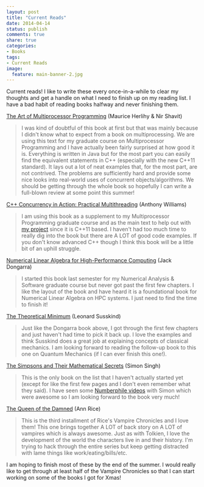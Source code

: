```yaml
---
layout: post
title: "Current Reads"
date: 2014-04-14
status: publish
comments: true
share: true
categories:
- Books
tags:
- Current Reads
image:
  feature: main-banner-2.jpg
---
```


Current reads! I like to write these every once-in-a-while to clear my thoughts and get a handle on what I need to finish up on my reading list. I have a bad habit of reading books halfway and never finishing them.

<a href="http://www.amazon.com/The-Multiprocessor-Programming-Revised-Reprint/dp/0123973376http://www.amazon.com/The-Multiprocessor-Programming-Revised-Reprint/dp/0123973376" target="_blank">The Art of Multiprocessor Programming</a> (Maurice Herlihy & Nir Shavit)

> I was kind of doubtful of this book at first but that was mainly because I didn't know what to expect from a book on multiprocessing. We are using
> this text for my graduate course on Multiprocessor Programming and I have actually been fairly surprised at how good it is. Everything is written in
> Java but for the most part you can easily find the equivalent statements in C++ (especially with the new C++11 standard). It lays out a lot of neat
> examples that, for the most part, are not contrived. The problems are sufficiently hard and provide some nice looks into real-world uses of
> concurrent objects/algorithms. We should be getting through the whole book so hopefully I can write a full-blown review at some point this summer!

<a href="http://www.amazon.com/C-Concurrency-Action-Practical-Multithreading/dp/1933988770" target="_blank">C++ Concurrency in Action: Practical Multithreading</a> (Anthony Williams)

> I am using this book as a supplement to my Multiprocessor Programming graduate course and as the main text to help out with
> <a href="/blog/2014/02/22/concurrent-garth-genetic-algorithms-using-c11-a-framework-for-concurrent-gas/" title="Concurrent
> GARTH (Genetic AlgoRiTHms) using C++11: A Framework for Concurrent GAs" target="_blank">my project</a> since it is C++11 based. I haven't had too
> much time to really dig into the book but there are A LOT of good code examples. If you don't know advanced C++ though I think this book will be a
> little bit of an uphill struggle.

<a href="http://www.amazon.com/Numerical-High-Performance-Computers-Software-Environments/dp/0898714281" target="_blank">Numerical Linear Algebra for High-Performance Computing</a> (Jack Dongarra)

> I started this book last semester for my Numerical Analysis & Software graduate course but never got past the first few chapters. I like the layout
> of the book and have heard it is a foundational book for Numerical Linear Algebra on HPC systems. I just need to find the time to finish it!

<a href="http://www.amazon.com/Theoretical-Minimum-Start-Doing-Physics/dp/0465075681" target="_blank">The Theoretical Minimum</a> (Leonard Susskind) 

> Just like the Dongarra book above, I got through the first few chapters and just haven't had time to pick it back up. I love the examples and think
> Susskind does a great job at explaining concepts of classical mechanics. I am looking forward to reading the follow-up book to this one on Quantum
> Mechanics (if I can ever finish this one!).

<a href="http://www.amazon.com/Simpsons-Their-Mathematical-Secrets/dp/1620402777" target="_blank">The Simpsons and Their Mathematical Secrets</a> (Simon Singh)

> This is the only book on the list that I haven't actually started yet (except for like the first few pages and I don't even remember what they said).
> I have seen some <a href="http://www.numberphile.com/" target="_blank">Numberphile videos</a> with Simon which were awesome so I am looking forward
> to the book very much!

<a href="http://www.amazon.com/Queen-Damned-Vampire-Chronicles-No/dp/0345351525" target="_blank">The Queen of the Damned</a> (Ann Rice)

> This is the third installment of Rice's Vampire Chronicles and I love them! This one brings together A LOT of back story on A LOT of vampires which
> is always awesome. Just as with Tolkien, I love the development of the world the characters live in and their history. I'm trying to hack through the
> entire series but keep getting distracted with lame things like work/eating/bills/etc.

I am hoping to finish most of these by the end of the summer. I would really like to get through at least half of the Vampire Chronicles so that I can start working on some of the books I got for Xmas!

